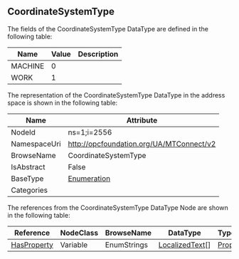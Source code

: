 <!-- datatype -->
## CoordinateSystemType
  
<!-- end of description -->
The fields of the CoordinateSystemType DataType are defined in the following table:  

|Name|Value| Description|
|---|---|---|
|MACHINE|0||
|WORK|1||

The representation of the CoordinateSystemType DataType in the address space is shown in the following table:  

|Name|Attribute|
|---|---|
|NodeId|ns=1;i=2556|
|NamespaceUri|http://opcfoundation.org/UA/MTConnect/v2|
|BrowseName|CoordinateSystemType|
|IsAbstract|False|
|BaseType|[Enumeration](../../../Core/Part3/DataTypes/Enumeration/readme.md)|
|Categories||

The references from the CoordinateSystemType DataType Node are shown in the following table:  

|Reference|NodeClass|BrowseName|DataType|TypeDefinition|ModellingRule|
|---|---|---|---|---|---|
|[HasProperty](../../../Core/Part3/ReferenceTypes/HasProperty/readme.md)|Variable|EnumStrings|[LocalizedText](../../../Core/Part3/DataTypes/LocalizedText/readme.md)[]|[PropertyType](../../../Core/Part5/VariableTypes/PropertyType/readme.md)|[Mandatory](../../../Core/Objects/Mandatory/readme.md)|

